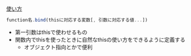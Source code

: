 [使い方](https://techacademy.jp/magazine/14652)
```js
function名.bind(thisに対応する変数[, 引数に対応する値...])
```

- 第一引数はthisで使わせるもの
- 関数内でthisを使ったときに自然なthisの使い方をできるように定義する
    - オブジェクト指向とかで便利